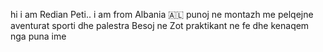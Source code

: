 hi i am Redian Peti..
i am from Albania 🇦🇱
punoj ne montazh 
me pelqejne aventurat sporti dhe palestra 
Besoj ne Zot praktikant ne fe dhe kenaqem nga puna ime
<!---
Redianpet/Redianpet is a ✨ special ✨ repository because its `README.md` (this file) appears on your GitHub profile.
You can click the Preview link to take a look at your changes.
--->
